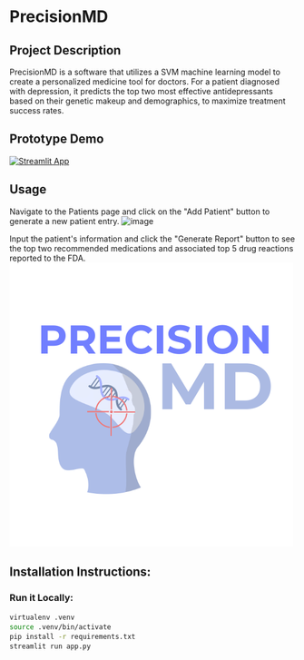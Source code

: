 # PrecisionMD
## Project Description
PrecisionMD is a software that utilizes a SVM machine learning model to create a personalized medicine tool for doctors. For a patient diagnosed with depression, it predicts the top two most effective antidepressants based on their genetic makeup and demographics, to maximize treatment success rates.

## Prototype Demo
[![Streamlit App](https://static.streamlit.io/badges/streamlit_badge_black_white.svg)](https://precisionmd.streamlit.app/)

## Usage 
Navigate to the Patients page and click on the "Add Patient" button to generate a new patient entry.
<img width="1197" alt="image" src="https://github.com/Precision-MD/precisionMD/assets/128255337/55a39deb-bade-4e50-b19b-e29ed4f58d3f">

Input the patient's information and click the "Generate Report" button to see the top two recommended medications and associated top 5 drug reactions reported to the FDA.
[![Watch the video](images/full_pmd_logo.png)](https://www.youtube.com/watch?v=Jp51wBdoBf8)

## Installation Instructions:
### Run it Locally:
```sh
virtualenv .venv
source .venv/bin/activate
pip install -r requirements.txt
streamlit run app.py
```


